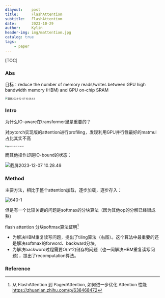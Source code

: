 ```yaml
---
dlayout:    post
title:      FlashAttention
subtitle:   FlashAttention
date:       2023-10-29
author:     Kylin
header-img: img/mattention.jpg
catalog: true
tags:
    - paper
---
```




[TOC]

### Abs

目标：reduce the number of memory reads/writes between GPU high bandwidth memory (HBM) and GPU on-chip SRAM

<img src="http://kylinhub.oss-cn-shanghai.aliyuncs.com/uPic/%E6%88%AA%E5%B1%8F2023-12-07%2010.08.43.png" alt="截屏2023-12-07 10.08.43" style="zoom:53%;" />



### Intro

为什么IO-aware在transformer里是重要的？

对pytorch实现版的attention进行profiling，发现利用GPU并行性最好的matmul占比其实不高

<img src="http://kylinhub.oss-cn-shanghai.aliyuncs.com/uPic/%E6%88%AA%E5%B1%8F2023-12-07%2010.30.20.png" alt="截屏2023-12-07 10.30.20" style="zoom:33%;" />

而其他操作却是IO-bound的状态：

![截屏2023-12-07 10.28.46](http://kylinhub.oss-cn-shanghai.aliyuncs.com/uPic/%E6%88%AA%E5%B1%8F2023-12-07%2010.28.46.png)



### Method

主要方法，相比于整个attention加载，逐步加载，逐步存入：

![640-1](http://kylinhub.oss-cn-shanghai.aliyuncs.com/uPic/640-1.png)

但是有一个比较关键的问题是softmax的分块算法（因为其他op的分解已经很成熟）

flash attention 分块softmax算法证明[^1]

- 为解决HBM重复读写问题，提出了tiling算法（右图）。这个算法中最重要的还是解决softmax的forword、backward分块。
- 为解决backword过程需要O(n^2)储存的问题（也一同解决HBM重复读写问题），提出了recomputation算法。



### Reference

[^1]: 从 FlashAttention 到 PagedAttention, 如何进一步优化 Attention 性能 https://zhuanlan.zhihu.com/p/638468472
[^2]: FlashAttention核心逻辑以及V1 V2差异总结 https://zhuanlan.zhihu.com/p/665170554


